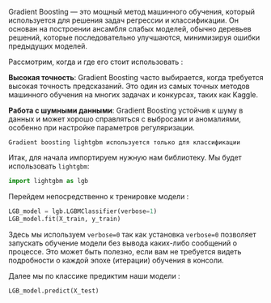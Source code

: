 Gradient Boosting — это мощный метод машинного обучения, который используется для решения задач регрессии и классификации. Он основан на построении ансамбля слабых моделей, обычно деревьев решений, которые последовательно улучшаются, минимизируя ошибки предыдущих моделей. 

Рассмотрим, когда и где его стоит использовать :

**Высокая точность**: Gradient Boosting часто выбирается, когда требуется высокая точность предсказаний. Это один из самых точных методов машинного обучения на многих задачах и конкурсах, таких как Kaggle.

**Работа с шумными данными**: Gradient Boosting устойчив к шуму в данных и может хорошо справляться с выбросами и аномалиями, особенно при настройке параметров регуляризации.

`Gradient boosting lightgbm используется только для классификации`

Итак, для начала импортируем нужную нам библиотеку. Мы будет использовать `lightgbm`:

```python 
import lightgbm as lgb
```

Перейдем непосредственно к тренировке модели : 

```python 
LGB_model = lgb.LGBMClassifier(verbose=1)
LGB_model.fit(X_train, y_train)
```

Здесь мы используем `verbose=0` так как установка `verbose=0` позволяет запускать обучение модели без вывода каких-либо сообщений о процессе. Это может быть полезно, если вам не требуется видеть подробности о каждой эпохе (итерации) обучения в консоли.

Далее мы по классике предиктим наши модели : 

```python 
LGB_model.predict(X_test)
```

